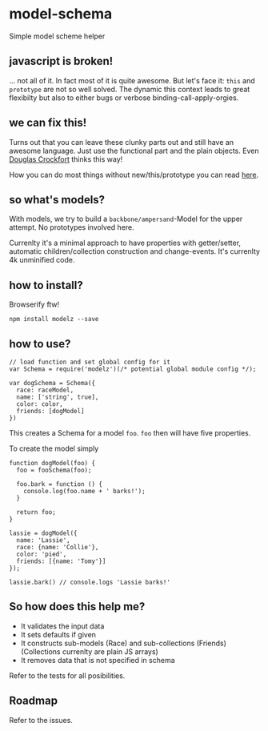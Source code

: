 model-schema
============

Simple model scheme helper

javascript is broken!
---------------------

... not all of it. In fact most of it is quite awesome. But let's face it: `this` and `prototype` are not so well solved. The dynamic this context leads to great flexibilty but also to either bugs or verbose binding-call-apply-orgies.

we can fix this!
----------------

Turns out that you can leave these clunky parts out and still have an awesome language. Just use the functional part and the plain objects. Even [Douglas Crockfort](http://www.ustream.tv/recorded/46640057) thinks this way!

How you can do most things without new/this/prototype you can read [here](https://gist.github.com/StephanHoyer/3f0ecd395c24cc2e142f).

so what's models?
-----------------

With models, we try to build a `backbone/ampersand`-Model for the upper attempt. No prototypes involved here.

Currenlty it's a minimal approach to have properties with getter/setter, automatic children/collection construction and change-events. It's currenlty 4k unminified code.

how to install?
---------------

Browserify ftw!

```
npm install modelz --save
```

how to use?
-----------

```
// load function and set global config for it
var Schema = require('modelz')(/* potential global module config */);

var dogSchema = Schema({
  race: raceModel,
  name: ['string', true],
  color: color,
  friends: [dogModel]
})
```

This creates a Schema for a model `foo`. `foo` then will have five properties.

To create the model simply

```
function dogModel(foo) {
  foo = fooSchema(foo);
  
  foo.bark = function () {
    console.log(foo.name + ' barks!');
  }
  
  return foo;
}

lassie = dogModel({
  name: 'Lassie',
  race: {name: 'Collie'},
  color: 'pied',
  friends: [{name: 'Tomy'}]
});

lassie.bark() // console.logs 'Lassie barks!'
```

So how does this help me?
-------------------------

* It validates the input data
* It sets defaults if given
* It constructs sub-models (Race) and sub-collections (Friends) (Collections currenlty are plain JS arrays)
* It removes data that is not specified in schema

Refer to the tests for all posibilities.

Roadmap
-------

Refer to the issues.
